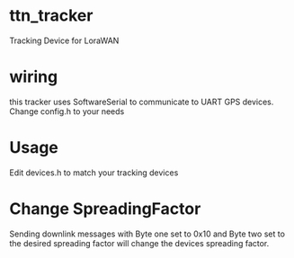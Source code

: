 # ttn_tracker
Tracking Device for LoraWAN

# wiring
this tracker uses SoftwareSerial to communicate to UART GPS devices. Change config.h to your needs

# Usage
Edit devices.h to match your tracking devices

# Change SpreadingFactor
Sending downlink messages with Byte one set to 0x10 and Byte two set to the desired spreading factor will change the devices spreading factor.